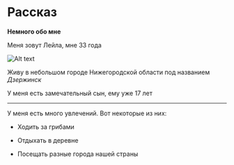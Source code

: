 # Рассказ

**Немного обо мне**

Меня зовут Лейла, мне 33 года

![Alt text](../photo_2022-07-22_21-05-06.jpg)

Живу в небольшом городе Нижегородской области под названием *Дзержинск*

У меня есть замечательный сын, ему уже 17 лет

----------------------------------------------

У меня есть много увлечений. Вот некоторые из них:

* Ходить за грибами

* Отдыхать в деревне

* Посещать разные города нашей страны